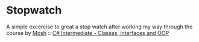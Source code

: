 # Stopwatch

A simple excercise to great a stop watch after working my way through the course by [Mosh](https://www.udemy.com/user/moshfeghhamedani/) :: [C# Intermediate - Classes, interfaces and OOP](https://www.udemy.com/course/csharp-intermediate-classes-interfaces-and-oop)
